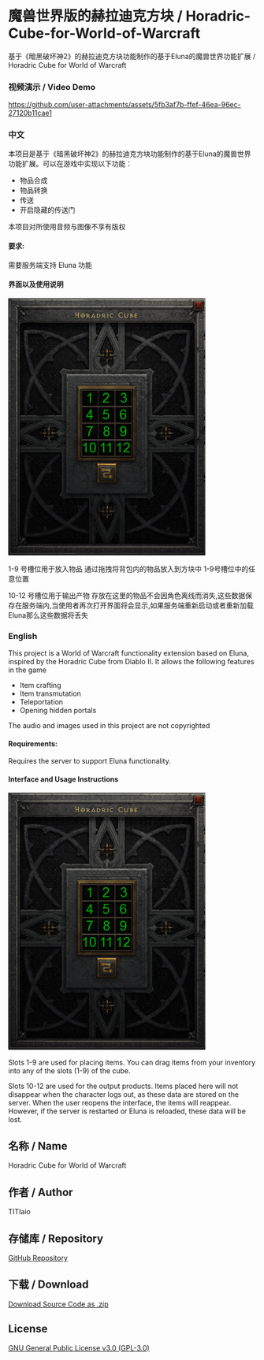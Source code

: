 # 魔兽世界版的赫拉迪克方块 / Horadric-Cube-for-World-of-Warcraft
基于《暗黑破坏神2》的赫拉迪克方块功能制作的基于Eluna的魔兽世界功能扩展 / Horadric Cube for World of Warcraft  

### 视频演示 / Video Demo

https://github.com/user-attachments/assets/5fb3af7b-ffef-46ea-96ec-27120b11cae1


### 中文  
本项目是基于《暗黑破坏神2》的赫拉迪克方块功能制作的基于Eluna的魔兽世界功能扩展。可以在游戏中实现以下功能：  
- 物品合成  
- 物品转换  
- 传送  
- 开启隐藏的传送门

本项目对所使用音频与图像不享有版权

#### 要求:
需要服务端支持 Eluna 功能

#### 界面以及使用说明
![cube_1](images/cube_1.png)

1-9 号槽位用于放入物品 通过拖拽将背包内的物品放入到方块中 1-9号槽位中的任意位置

10-12 号槽位用于输出产物 存放在这里的物品不会因角色离线而消失,这些数据保存在服务端内,当使用者再次打开界面将会显示,如果服务端重新启动或者重新加载Eluna那么这些数据将丢失

### English  
This project is a World of Warcraft functionality extension based on Eluna, inspired by the Horadric Cube from Diablo II. It allows the following features in the game  
- Item crafting  
- Item transmutation  
- Teleportation  
- Opening hidden portals 

The audio and images used in this project are not copyrighted

#### Requirements:
Requires the server to support Eluna functionality.

#### Interface and Usage Instructions
![cube_1](images/cube_1.png)

Slots 1-9 are used for placing items. You can drag items from your inventory into any of the slots (1-9) of the cube. 

Slots 10-12 are used for the output products. Items placed here will not disappear when the character logs out, as these data are stored on the server. When the user reopens the interface, the items will reappear. However, if the server is restarted or Eluna is reloaded, these data will be lost.  


## 名称 / Name
Horadric Cube for World of Warcraft

## 作者 / Author
TITIaio

## 存储库 / Repository
[GitHub Repository](https://github.com/TITIaio/Horadric-Cube-for-World-of-Warcraft)

## 下载 / Download
[Download Source Code as .zip](https://github.com/TITIaio/Horadric-Cube-for-World-of-Warcraft/archive/refs/heads/main.zip)

## License
[GNU General Public License v3.0 (GPL-3.0)](https://opensource.org/licenses/GPL-3.0)
